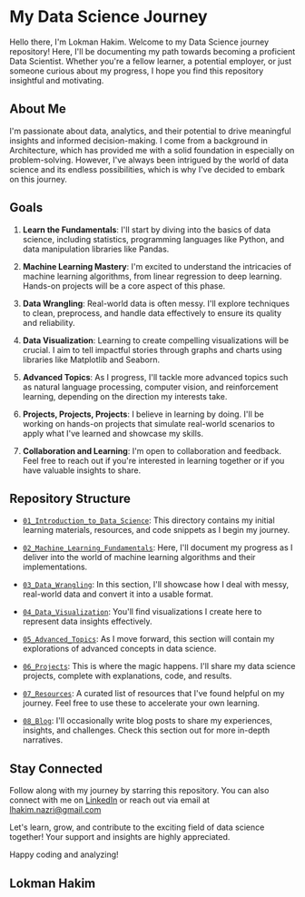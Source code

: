 # My Data Science Journey

Hello there, I'm Lokman Hakim. Welcome to my Data Science journey repository! Here, I'll be documenting my path towards becoming a proficient Data Scientist. Whether you're a fellow learner, a potential employer, or just someone curious about my progress, I hope you find this repository insightful and motivating.

## About Me

I'm passionate about data, analytics, and their potential to drive meaningful insights and informed decision-making. I come from a background in Architecture, which has provided me with a solid foundation in especially on problem-solving. However, I've always been intrigued by the world of data science and its endless possibilities, which is why I've decided to embark on this journey.

## Goals

1. **Learn the Fundamentals**: I'll start by diving into the basics of data science, including statistics, programming languages like Python, and data manipulation libraries like Pandas.

2. **Machine Learning Mastery**: I'm excited to understand the intricacies of machine learning algorithms, from linear regression to deep learning. Hands-on projects will be a core aspect of this phase.

3. **Data Wrangling**: Real-world data is often messy. I'll explore techniques to clean, preprocess, and handle data effectively to ensure its quality and reliability.

4. **Data Visualization**: Learning to create compelling visualizations will be crucial. I aim to tell impactful stories through graphs and charts using libraries like Matplotlib and Seaborn.

5. **Advanced Topics**: As I progress, I'll tackle more advanced topics such as natural language processing, computer vision, and reinforcement learning, depending on the direction my interests take.

6. **Projects, Projects, Projects**: I believe in learning by doing. I'll be working on hands-on projects that simulate real-world scenarios to apply what I've learned and showcase my skills.

7. **Collaboration and Learning**: I'm open to collaboration and feedback. Feel free to reach out if you're interested in learning together or if you have valuable insights to share.

## Repository Structure

- [`01_Introduction_to_Data_Science`](https://github.com/lokmanTech/01_Introduction_to_Data_Science): This directory contains my initial learning materials, resources, and code snippets as I begin my journey.

- [`02_Machine_Learning_Fundamentals`](https://github.com/lokmanTech/02_Machine_Learning_Fundamentals): Here, I'll document my progress as I deliver into the world of machine learning algorithms and their implementations.

- [`03_Data_Wrangling`](https://github.com/lokmanTech/03_Data_Wrangling): In this section, I'll showcase how I deal with messy, real-world data and convert it into a usable format.

- [`04_Data_Visualization`](https://github.com/lokmanTech/04_Data_Visualization): You'll find visualizations I create here to represent data insights effectively.

- [`05_Advanced_Topics`](https://github.com/lokmanTech/05_Advanced_Topics): As I move forward, this section will contain my explorations of advanced concepts in data science.

- [`06_Projects`](https://github.com/lokmanTech/06_Projects): This is where the magic happens. I'll share my data science projects, complete with explanations, code, and results.

- [`07_Resources`](https://github.com/lokmanTech/07_Resources): A curated list of resources that I've found helpful on my journey. Feel free to use these to accelerate your own learning.

- [`08_Blog`](https://github.com/lokmanTech/08_Blog): I'll occasionally write blog posts to share my experiences, insights, and challenges. Check this section out for more in-depth narratives.

## Stay Connected

Follow along with my journey by starring this repository. You can also connect with me on [LinkedIn](https://www.linkedin.com/in/lhakimnazri/) or reach out via email at lhakim.nazri@gmail.com

Let's learn, grow, and contribute to the exciting field of data science together! Your support and insights are highly appreciated.

Happy coding and analyzing!

## Lokman Hakim
